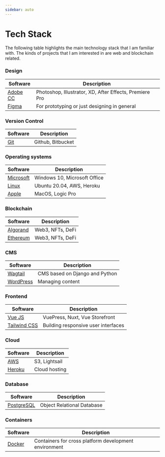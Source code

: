 ```yaml
---
sidebar: auto
---
```


# Tech Stack
The following table highlights the main technology stack that I am familiar with.  The kinds of projects that I am interested in are web and blockchain related. 

### Design
| Software | Description |
| ----------- | ----------- |
| [Adobe CC](https://www.adobe.com/ca/creativecloud.html) | Photoshop, Illustrator, XD, After Effects, Premiere Pro |
| [Figma](https://figma.com) | For prototyping or just designing in general |

### Version Control
| Software | Description |
| ----------- | ----------- |
| [Git](https://git-scm.com/) | Github, Bitbucket |


### Operating systems
| Software | Description |
| ----------- | ----------- |
| [Microsoft](https://www.microsoft.com/) | Windows 10, Microsoft Office |
| [Linux](https://www.linuxfoundation.org/) | Ubuntu 20.04, AWS, Heroku |
| [Apple](https://www.apple.com/) | MacOS, Logic Pro |

### Blockchain
| Software | Description |
| ----------- | ----------- |
| [Algorand](https://www.algorand.com/) | Web3, NFTs, DeFi |
| [Ethereum](https://ethereum.org/en//) | Web3, NFTs, DeFi | 

### CMS
| Software | Description |
| ----------- | ----------- |
| [Wagtail](https://wagtail.org/) | CMS based on Django and Python | 
| [WordPress](https://wordpress.org/) | Managing content | 

### Frontend
| Software | Description |
| ----------- | ----------- |
| [Vue JS](https://vuejs.org/) | VuePress, Nuxt, Vue Storefront |
| [Tailwind CSS](https://tailwindcss.com/) | Building responsive user interfaces |

### Cloud
| Software | Description |
| ----------- | ----------- |
| [AWS](https://aws.amazon.com/) | S3, Lightsail | 
| [Heroku](https://www.heroku.com/) | Cloud hosting | 

### Database
| Software | Description |
| ----------- | ----------- |
| [PostgreSQL](https://www.postgresql.org/) | Object Relational Database |

### Containers
| Software | Description |
| ----------- | ----------- |
| [Docker](https://www.docker.com/) | Containers for cross platform development environment |